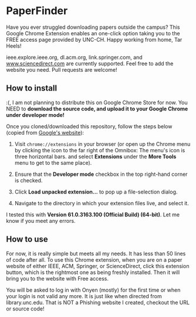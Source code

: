 # PaperFinder

Have you ever struggled downloading papers outside the campus? This Google
Chrome Extension enables an one-click option taking you to the FREE access page
provided by UNC-CH. Happy working from home, Tar Heels!

ieee.explore.ieee.org, dl.acm.org, link.springer.com, and www.sciencedirect.com
are currently supported. Feel free to add the website you need. Pull requests
are welcome!

## How to install

:(, I am not planning to distribute this on Google Chrome Store
for now. You NEED to __download the source code, and upload it to your Google
Chrome under developer mode!__

Once you cloned/downloaded this repository, follow the steps below (copied from
[Google's website](https://developer.chrome.com/extensions/getstarted#unpacked)):

1. Visit ``chrome://extensions`` in your browser (or open up the Chrome menu by
clicking the icon to the far right of the Omnibox:  The menu's icon is three
horizontal bars. and select __Extensions__ under the __More Tools__ menu to get to the
same place).

2. Ensure that the __Developer mode__ checkbox in the top right-hand corner is checked.

3. Click __Load unpacked extension…__ to pop up a file-selection dialog.

4. Navigate to the directory in which your extension files live, and select it.

I tested this with __Version 61.0.3163.100 (Official Build) (64-bit)__. Let me
know if you meet any errors.

## How to use

For now, it is really simple but meets all my needs. It has less than 50 lines
of code after all. To use this Chrome extension, when you are on a paper
website of either IEEE, ACM, Springer, or ScienceDirect, click this extension
button, which is the rightmost one as being freshly installed. Then it will bring
you to the website with Free access.

You will be asked to log in with Onyen (mostly) for the first time or when your
login is not valid any more. It is just like when directed from library.unc.edu.
That is NOT a Phishing website I created, checkout the URL or source code!

